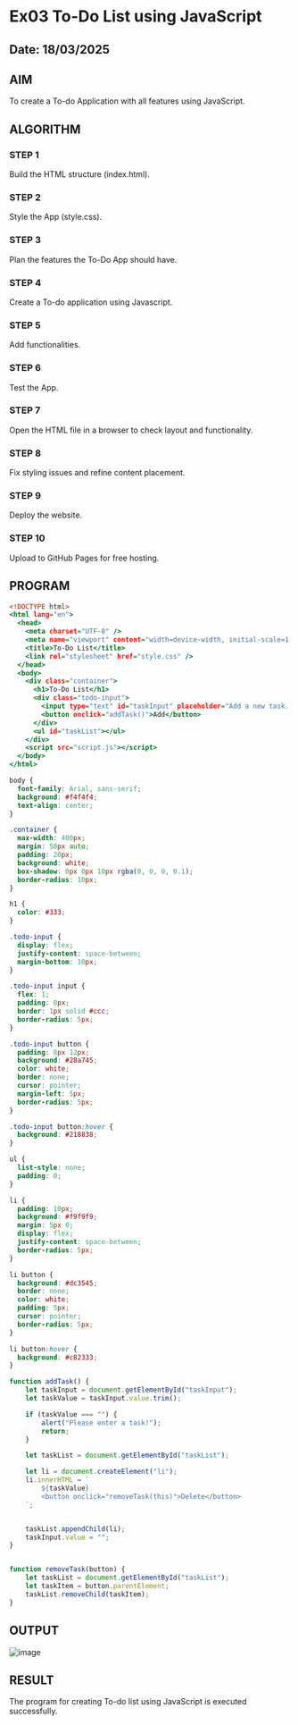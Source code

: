 # Ex03 To-Do List using JavaScript
## Date: 18/03/2025

## AIM
To create a To-do Application with all features using JavaScript.

## ALGORITHM
### STEP 1
Build the HTML structure (index.html).

### STEP 2
Style the App (style.css).

### STEP 3
Plan the features the To-Do App should have.

### STEP 4
Create a To-do application using Javascript.

### STEP 5
Add functionalities.

### STEP 6
Test the App.

### STEP 7
Open the HTML file in a browser to check layout and functionality.

### STEP 8
Fix styling issues and refine content placement.

### STEP 9
Deploy the website.

### STEP 10
Upload to GitHub Pages for free hosting.

## PROGRAM
```index.html
<!DOCTYPE html>
<html lang="en">
  <head>
    <meta charset="UTF-8" />
    <meta name="viewport" content="width=device-width, initial-scale=1.0" />
    <title>To-Do List</title>
    <link rel="stylesheet" href="style.css" />
  </head>
  <body>
    <div class="container">
      <h1>To-Do List</h1>
      <div class="todo-input">
        <input type="text" id="taskInput" placeholder="Add a new task..." />
        <button onclick="addTask()">Add</button>
      </div>
      <ul id="taskList"></ul>
    </div>
    <script src="script.js"></script>
  </body>
</html>
```
```style.css
body {
  font-family: Arial, sans-serif;
  background: #f4f4f4;
  text-align: center;
}

.container {
  max-width: 400px;
  margin: 50px auto;
  padding: 20px;
  background: white;
  box-shadow: 0px 0px 10px rgba(0, 0, 0, 0.1);
  border-radius: 10px;
}

h1 {
  color: #333;
}

.todo-input {
  display: flex;
  justify-content: space-between;
  margin-bottom: 10px;
}

.todo-input input {
  flex: 1;
  padding: 8px;
  border: 1px solid #ccc;
  border-radius: 5px;
}

.todo-input button {
  padding: 8px 12px;
  background: #28a745;
  color: white;
  border: none;
  cursor: pointer;
  margin-left: 5px;
  border-radius: 5px;
}

.todo-input button:hover {
  background: #218838;
}

ul {
  list-style: none;
  padding: 0;
}

li {
  padding: 10px;
  background: #f9f9f9;
  margin: 5px 0;
  display: flex;
  justify-content: space-between;
  border-radius: 5px;
}

li button {
  background: #dc3545;
  border: none;
  color: white;
  padding: 5px;
  cursor: pointer;
  border-radius: 5px;
}

li button:hover {
  background: #c82333;
}

```
```script.js
function addTask() {
    let taskInput = document.getElementById("taskInput");
    let taskValue = taskInput.value.trim();

    if (taskValue === "") {
        alert("Please enter a task!");
        return;
    }

    let taskList = document.getElementById("taskList");

    let li = document.createElement("li");
    li.innerHTML = `
        ${taskValue}
        <button onclick="removeTask(this)">Delete</button>
    `;


    taskList.appendChild(li);
    taskInput.value = ""; 
}


function removeTask(button) {
    let taskList = document.getElementById("taskList");
    let taskItem = button.parentElement;
    taskList.removeChild(taskItem);
}

```


## OUTPUT
![image](https://github.com/user-attachments/assets/4ac4f105-aefe-4ada-a61f-5e1f8544dcba)



## RESULT
The program for creating To-do list using JavaScript is executed successfully.
